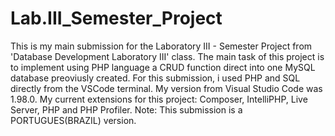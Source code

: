 # Lab.III_Semester_Project
This is my main submission for the Laboratory III - Semester Project from 'Database Development Laboratory III' class.
The main task of this project is to implement using PHP language a CRUD function direct into one MySQL database preoviusly created.
For this submission, i used PHP and SQL directly from the VSCode terminal.
My version from Visual Studio Code was 1.98.0.
My current extensions for this project: Composer, IntelliPHP, Live Server, PHP and PHP Profiler. 
Note: This submission is a PORTUGUES(BRAZIL) version.
